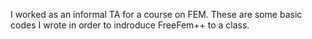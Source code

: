 I worked as an informal TA for a course on FEM. These are some basic codes I wrote in order to indroduce FreeFem++ to a class. 
